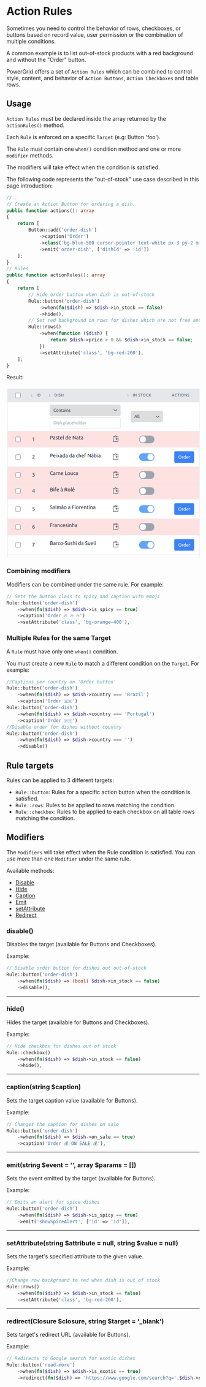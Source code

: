 # Action Rules

Sometimes you need to control the behavior of rows, checkboxes, or buttons based on record value, user permission or the combination of multiple conditions.

A common example is to list out-of-stock products with a red background and without the "Order" button.

PowerGrid offers a set of `Action Rules` which can be combined to control style, content, and behavior of `Action Buttons`, `Action Checkboxes` and table rows.

## Usage

`Action Rules` must be declared inside the array returned by the `actionRules()` method.

Each `Rule` is enforced on a specific `Target` (e.g: Button 'foo').

The `Rule` must contain one `when()` condition method and one or more `modifier` methods.

The modifiers will take effect when the condition is satisfied.

The following code represents the "out-of-stock" use case described in this page introduction:

```php
//..
// Create an Action Button for ordering a dish.
public function actions(): array
{
    return [
        Button::add('order-dish')
            ->caption('Order')
            ->class('bg-blue-500 cursor-pointer text-white px-3 py-2 m-1 rounded text-sm')
            ->emit('order-dish', ['dishId' => 'id'])
    ];
}
// Rules
public function actionRules(): array
{
    return [
        // Hide order button when dish is out-of-stock
        Rule::button('order-dish')
            ->when(fn($dish) => $dish->in_stock == false)
            ->hide(),
        // Set red background on rows for dishes which are not free and are out-of-stock 
        Rule::rows()
            ->when(function ($dish) { 
                return $dish->price > 0 && $dish->in_stock == false;
            })
            ->setAttribute('class', 'bg-red-200'),
    ];
}
```

Result:

<img class="result-image" alt="disable" src="../_media/examples/action_rules/example.png" width="600"/>

### Combining modifiers

Modifiers can be combined under the same rule. For example:

```php
// Sets the button class to spicy and caption with emoji
Rule::button('order-dish')
    ->when(fn($dish) => $dish->is_spicy == true)
    ->caption('Order 🔥 🔥 🔥')
    ->setAttribute('class', 'bg-orange-400'),
```

### Multiple Rules for the same Target

A `Rule` must have only one `when()` condition.

You must create a new `Rule` to match a different condition on the `Target`. For example:

```php
//Captions per country on 'Order button'
Rule::button('order-dish')
    ->when(fn($dish) => $dish->country === 'Brazil')
    ->caption('Order 🇧🇷')
Rule::button('order-dish')
    ->when(fn($dish) => $dish->country === 'Portugal')
    ->caption('Order 🇵🇹')
//Disable order for dishes without country
Rule::button('order-dish')
    ->when(fn($dish) => $dish->country === '')
    ->disable()
```

## Rule targets

Rules can be applied to 3 different targets:

- `Rule::button`: Rules for a specific action button when the condition is satisfied.
- `Rule::rows`: Rules to be applied to rows matching the condition.
- `Rule::checkbox`: Rules to be applied to each checkbox on all table rows matching the condition.

## Modifiers

The `Modifiers` will take effect when the Rule condition is satisfied. You can use more than one `Modifier` under the same rule.

Available methods:

- [Disable](table/action-rules?id=disable)
- [Hide](table/action-rules?id=hide)
- [Caption](table/action-rules?id=captionstring-caption)
- [Emit](table/action-rules?id=emitstring-event-array-params-)
- [setAttribute](table/action-rules?id=setattributestring-attribute-null-string-value-null)
- [Redirect](table/action-rules?id=redirectclosure-closure-string-target-_blank)

### disable()

Disables the target (available for Buttons and Checkboxes).

Example:

```php
// Disable order button for dishes out out-of-stock
Rule::button('order-dish')
    ->when(fn($dish) => (bool) $dish->in_stock == false)
    ->disable(),
```

---

### hide()

Hides the target (available for Buttons and Checkboxes).

Example:

```php
// Hide checkbox for dishes out of stock
Rule::checkbox()
    ->when(fn($dish) => $dish->in_stock == false)
    ->hide(),
```

---

### caption(string $caption)

Sets the target caption value (available for Buttons).

Example:

```php
// Changes the caption for dishes on sale
Rule::button('order-dish')
    ->when(fn($dish) => $dish->on_sale == true)
    ->caption('Order 💰 ON SALE 💰'),
```

---

### emit(string $event = '', array $params = [])

Sets the event emitted by the target (available for Buttons).

Example:

```php
// Emits an alert for spice dishes
Rule::button('order-dish')
    ->when(fn($dish) => $dish->is_spicy == true)
    ->emit('showSpiceAlert', ['id' => 'id']),
```

---

### setAttribute(string $attribute = null, string $value = null)

Sets the target's specified attribute to the given value.

Example:

```php
//Change row background to red when dish is out of stock
Rule::rows()
    ->when(fn($dish) => $dish->in_stock == false)
    ->setAttribute('class', 'bg-red-200'),
```

---

### redirect(Closure $closure, string $target = '_blank')

Sets target's redirect URL (available for Buttons).

Example:

```php
// Redirects to Google search for exotic dishes
Rule::button('read-more')
    ->when(fn($dish) => $dish->is_exotic == true)
    ->redirect(fn($dish) => 'https://www.google.com/search?q='.$dish->name, '_blank'),
```